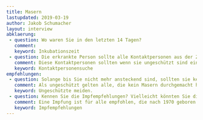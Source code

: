 ```yaml
---
title: Masern
lastupdated: 2019-03-19
author: Jakob Schumacher
layout: interview
abklaerung:
 - question: Wo waren Sie in den letzten 14 Tagen?
   comment:
   keyword: Inkubationszeit
 - question: Die erkrankte Person sollte alle Kontaktpersonen aus der Zeit nenne, in der er ansteckend war.
   comment: Diese Kontaktpersonen sollten wenn sie ungeschützt sind einen Impfschutz nachholen. Gegebenenfalls sollten sie ein Teilnahmeverbot oder Tätigkeitsverbot bekommen.
   keyword: Kontaktpersonensuche
empfehlungen:
 - question: Solange bis Sie nicht mehr ansteckend sind, sollten sie keine Kontakt zu ungeschützten Menschen haben.
   comment: Als ungeschützt gelten alle, die kein Masern durchgemacht haben oder nicht geimpft sind
   keyword: Ungeschützte meiden.
 - question: Kennen Sie die Impfempfehlungen? Vielleicht könnten Sie diese weitererzählen.
   comment: Eine Impfung ist für alle empfohlen, die nach 1970 geboren sind.
   keyword: Impfempfehlungen
---
```

